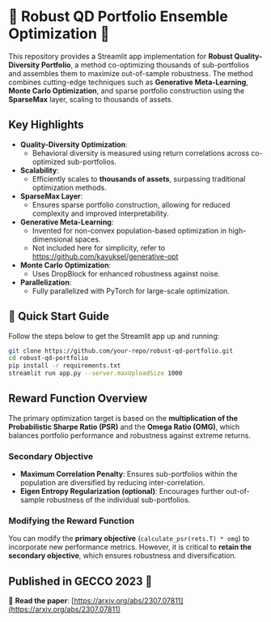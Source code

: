 # 🌟 Robust QD Portfolio Ensemble Optimization 🌟

This repository provides a Streamlit app implementation for **Robust Quality-Diversity Portfolio**, a method co-optimizing thousands of sub-portfolios and assembles them to maximize out-of-sample robustness. 
The method combines cutting-edge techniques such as **Generative Meta-Learning**, **Monte Carlo Optimization**, and sparse portfolio construction using the **SparseMax** layer, scaling to thousands of assets.

## Key Highlights

- **Quality-Diversity Optimization**:
  - Behavioral diversity is measured using return correlations across co-optimized sub-portfolios.
- **Scalability**:
  - Efficiently scales to **thousands of assets**, surpassing traditional optimization methods.
- **SparseMax Layer**:
  - Ensures sparse portfolio construction, allowing for reduced complexity and improved interpretability.
- **Generative Meta-Learning**:
  - Invented for non-convex population-based optimization in high-dimensional spaces.
  - Not included here for simplicity, refer to https://github.com/kayuksel/generative-opt
- **Monte Carlo Optimization**:
  - Uses DropBlock for enhanced robustness against noise.
- **Parallelization**:
  - Fully parallelized with PyTorch for large-scale optimization.

## 🚀 Quick Start Guide

Follow the steps below to get the Streamlit app up and running:

```bash
git clone https://github.com/your-repo/robust-qd-portfolio.git
cd robust-qd-portfolio
pip install -r requirements.txt
streamlit run app.py --server.maxUploadSize 1000
```

## Reward Function Overview

The primary optimization target is based on the **multiplication of the Probabilistic Sharpe Ratio (PSR)** and the **Omega Ratio (OMG)**, which balances portfolio performance and robustness against extreme returns.

### Secondary Objective

- **Maximum Correlation Penalty**: Ensures sub-portfolios within the population are diversified by reducing inter-correlation.
- **Eigen Entropy Regularization (optional)**: Encourages further out-of-sample robustness of the individual sub-portfolios.

### Modifying the Reward Function

You can modify the **primary objective** (`calculate_psr(rets.T) * omg`) to incorporate new performance metrics. However, it is critical to **retain the secondary objective**, which ensures robustness and diversification.

## Published in GECCO 2023 🎉

📄 **Read the paper**: [https://arxiv.org/abs/2307.07811](https://arxiv.org/abs/2307.07811)
